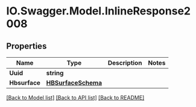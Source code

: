 # IO.Swagger.Model.InlineResponse2008
## Properties

Name | Type | Description | Notes
------------ | ------------- | ------------- | -------------
**Uuid** | **string** |  | 
**Hbsurface** | [**HBSurfaceSchema**](HBSurfaceSchema.md) |  | 

[[Back to Model list]](../README.md#documentation-for-models) [[Back to API list]](../README.md#documentation-for-api-endpoints) [[Back to README]](../README.md)

